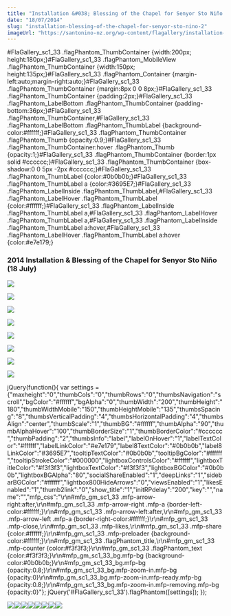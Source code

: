 ```yaml
---
title: "Installation &#038; Blessing of the Chapel for Senyor Sto Niño (Photos)"
date: "18/07/2014"
slug: "installation-blessing-of-the-chapel-for-senyor-sto-nino-2"
imageUrl: "https://santonino-nz.org/wp-content/flagallery/installation-blessing-of-the-chapel-for-senyor-sto-nino-18-july-2014/webview/img_1339.jpg"
---
```


#FlaGallery\_sc1\_33 .flagPhantom\_ThumbContainer {width:200px; height:180px;}#FlaGallery\_sc1\_33 .flagPhantom\_MobileView .flagPhantom\_ThumbContainer {width:150px; height:135px;}#FlaGallery\_sc1\_33 .flagPhantom\_Container {margin-left:auto;margin-right:auto;}#FlaGallery\_sc1\_33 .flagPhantom\_ThumbContainer {margin:8px 0 0 8px;}#FlaGallery\_sc1\_33 .flagPhantom\_ThumbContainer {padding:2px;}#FlaGallery\_sc1\_33 .flagPhantom\_LabelBottom .flagPhantom\_ThumbContainer {padding-bottom:36px;}#FlaGallery\_sc1\_33 .flagPhantom\_ThumbContainer,#FlaGallery\_sc1\_33 .flagPhantom\_LabelBottom .flagPhantom\_ThumbLabel {background-color:#ffffff;}#FlaGallery\_sc1\_33 .flagPhantom\_ThumbContainer .flagPhantom\_Thumb {opacity:0.9;}#FlaGallery\_sc1\_33 .flagPhantom\_ThumbContainer:hover .flagPhantom\_Thumb {opacity:1;}#FlaGallery\_sc1\_33 .flagPhantom\_ThumbContainer {border:1px solid #cccccc;}#FlaGallery\_sc1\_33 .flagPhantom\_ThumbContainer {box-shadow:0 0 5px -2px #cccccc;}#FlaGallery\_sc1\_33 .flagPhantom\_ThumbLabel {color:#0b0b0b;}#FlaGallery\_sc1\_33 .flagPhantom\_ThumbLabel a {color:#3695E7;}#FlaGallery\_sc1\_33 .flagPhantom\_LabelInside .flagPhantom\_ThumbLabel,#FlaGallery\_sc1\_33 .flagPhantom\_LabelHover .flagPhantom\_ThumbLabel {color:#ffffff;}#FlaGallery\_sc1\_33 .flagPhantom\_LabelInside .flagPhantom\_ThumbLabel a,#FlaGallery\_sc1\_33 .flagPhantom\_LabelHover .flagPhantom\_ThumbLabel a,#FlaGallery\_sc1\_33 .flagPhantom\_LabelInside .flagPhantom\_ThumbLabel a:hover,#FlaGallery\_sc1\_33 .flagPhantom\_LabelHover .flagPhantom\_ThumbLabel a:hover {color:#e7e179;}

### 2014 Installation & Blessing of the Chapel for Senyor Sto Niño (18 July)

[![](https://i0.wp.com/santonino-nz.org/wp-content/flagallery/installation-blessing-of-the-chapel-for-senyor-sto-nino-18-july-2014/thumbs/thumbs_img_1339.jpg?ssl=1)](https://i0.wp.com/santonino-nz.org/wp-content/flagallery/installation-blessing-of-the-chapel-for-senyor-sto-nino-18-july-2014/webview/img_1339.jpg?ssl=1)

[![](https://i0.wp.com/santonino-nz.org/wp-content/flagallery/installation-blessing-of-the-chapel-for-senyor-sto-nino-18-july-2014/thumbs/thumbs_img_1350.jpg?ssl=1)](https://i0.wp.com/santonino-nz.org/wp-content/flagallery/installation-blessing-of-the-chapel-for-senyor-sto-nino-18-july-2014/webview/img_1350.jpg?ssl=1)

[![](https://i0.wp.com/santonino-nz.org/wp-content/flagallery/installation-blessing-of-the-chapel-for-senyor-sto-nino-18-july-2014/thumbs/thumbs_img_1361.jpg?ssl=1)](https://i0.wp.com/santonino-nz.org/wp-content/flagallery/installation-blessing-of-the-chapel-for-senyor-sto-nino-18-july-2014/webview/img_1361.jpg?ssl=1)

[![](https://i0.wp.com/santonino-nz.org/wp-content/flagallery/installation-blessing-of-the-chapel-for-senyor-sto-nino-18-july-2014/thumbs/thumbs_img_1371.jpg?ssl=1)](https://i0.wp.com/santonino-nz.org/wp-content/flagallery/installation-blessing-of-the-chapel-for-senyor-sto-nino-18-july-2014/webview/img_1371.jpg?ssl=1)

[![](https://i0.wp.com/santonino-nz.org/wp-content/flagallery/installation-blessing-of-the-chapel-for-senyor-sto-nino-18-july-2014/thumbs/thumbs_img_1381.jpg?ssl=1)](https://i0.wp.com/santonino-nz.org/wp-content/flagallery/installation-blessing-of-the-chapel-for-senyor-sto-nino-18-july-2014/webview/img_1381.jpg?ssl=1)

[![](https://i0.wp.com/santonino-nz.org/wp-content/flagallery/installation-blessing-of-the-chapel-for-senyor-sto-nino-18-july-2014/thumbs/thumbs_img_1383.jpg?ssl=1)](https://i0.wp.com/santonino-nz.org/wp-content/flagallery/installation-blessing-of-the-chapel-for-senyor-sto-nino-18-july-2014/webview/img_1383.jpg?ssl=1)

[![](https://i0.wp.com/santonino-nz.org/wp-content/flagallery/installation-blessing-of-the-chapel-for-senyor-sto-nino-18-july-2014/thumbs/thumbs_img_1390.jpg?ssl=1)](https://i0.wp.com/santonino-nz.org/wp-content/flagallery/installation-blessing-of-the-chapel-for-senyor-sto-nino-18-july-2014/webview/img_1390.jpg?ssl=1)

[![](https://i0.wp.com/santonino-nz.org/wp-content/flagallery/installation-blessing-of-the-chapel-for-senyor-sto-nino-18-july-2014/thumbs/thumbs_img_1396.jpg?ssl=1)](https://i0.wp.com/santonino-nz.org/wp-content/flagallery/installation-blessing-of-the-chapel-for-senyor-sto-nino-18-july-2014/webview/img_1396.jpg?ssl=1)

jQuery(function(){ var settings = {"maxheight":"0","thumbCols":"0","thumbRows":"0","thumbsNavigation":"scroll","bgColor":"#ffffff","bgAlpha":"0","thumbWidth":"200","thumbHeight":"180","thumbWidthMobile":"150","thumbHeightMobile":"135","thumbsSpacing":"8","thumbsVerticalPadding":"4","thumbsHorizontalPadding":"4","thumbsAlign":"center","thumbScale":"1","thumbBG":"#ffffff","thumbAlpha":"90","thumbAlphaHover":"100","thumbBorderSize":"1","thumbBorderColor":"#cccccc","thumbPadding":"2","thumbsInfo":"label","labelOnHover":"1","labelTextColor":"#ffffff","labelLinkColor":"#e7e179","label8TextColor":"#0b0b0b","label8LinkColor":"#3695E7","tooltipTextColor":"#0b0b0b","tooltipBgColor":"#ffffff","tooltipStrokeColor":"#000000","lightboxControlsColor":"#ffffff","lightboxTitleColor":"#f3f3f3","lightboxTextColor":"#f3f3f3","lightboxBGColor":"#0b0b0b","lightboxBGAlpha":"80","socialShareEnabled":"1","deepLinks":"1","sidebarBGColor":"#ffffff","lightbox800HideArrows":"0","viewsEnabled":"1","likesEnabled":"1","thumb2link":"0","show\_title":"1","initRPdelay":"200","key":"","name":"","mfp\_css":"\\r\\n#mfp\_gm\_sc1\_33 .mfp-arrow-right:after,\\r\\n#mfp\_gm\_sc1\_33 .mfp-arrow-right .mfp-a {border-left-color:#ffffff;}\\r\\n#mfp\_gm\_sc1\_33 .mfp-arrow-left:after,\\r\\n#mfp\_gm\_sc1\_33 .mfp-arrow-left .mfp-a {border-right-color:#ffffff;}\\r\\n#mfp\_gm\_sc1\_33 .mfp-close,\\r\\n#mfp\_gm\_sc1\_33 .mfp-likes,\\r\\n#mfp\_gm\_sc1\_33 .mfp-share {color:#ffffff;}\\r\\n#mfp\_gm\_sc1\_33 .mfp-preloader {background-color:#ffffff;}\\r\\n#mfp\_gm\_sc1\_33 .flagPhantom\_title,\\r\\n#mfp\_gm\_sc1\_33 .mfp-counter {color:#f3f3f3;}\\r\\n#mfp\_gm\_sc1\_33 .flagPhantom\_text {color:#f3f3f3;}\\r\\n#mfp\_gm\_sc1\_33\_bg.mfp-bg {background-color:#0b0b0b;}\\r\\n#mfp\_gm\_sc1\_33\_bg.mfp-bg {opacity:0.8;}\\r\\n#mfp\_gm\_sc1\_33\_bg.mfp-zoom-in.mfp-bg {opacity:0}\\r\\n#mfp\_gm\_sc1\_33\_bg.mfp-zoom-in.mfp-ready.mfp-bg {opacity:0.8;}\\r\\n#mfp\_gm\_sc1\_33\_bg.mfp-zoom-in.mfp-removing.mfp-bg {opacity:0}"}; jQuery('#FlaGallery\_sc1\_33').flagPhantom(\[settings\]); });

![](assets\images\img_1339.jpg)![](assets\images\img_1350.jpg)![](assets\images\img_1361.jpg)![](assets\images\img_1371.jpg)![](assets\images\img_1381.jpg)![](assets\images\img_1383.jpg)![](assets\images\img_1390.jpg)![](assets\images\img_1396.jpg)